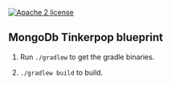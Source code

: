 [![Apache 2 license](https://img.shields.io/badge/license-Apache2-brightgreen.svg)](http://www.apache.org/licenses/LICENSE-2.0)

## MongoDb Tinkerpop blueprint ##

1. Run `./gradlew` to get the gradle binaries.

2. `./gradlew build` to build.